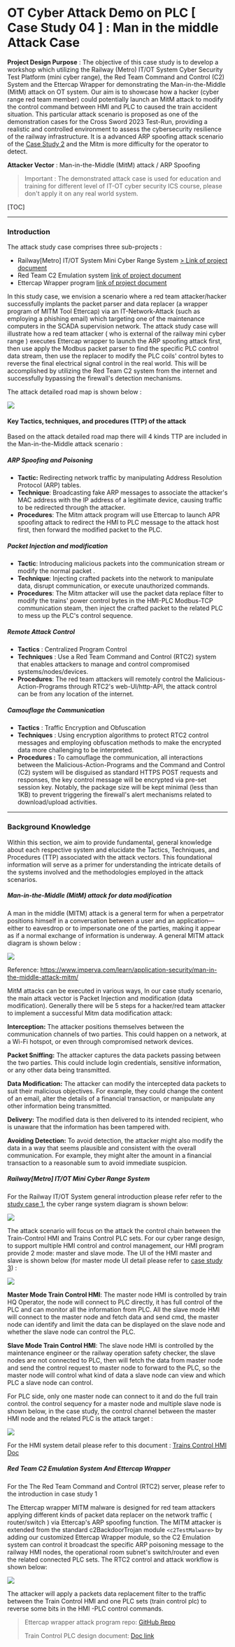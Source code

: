 # OT Cyber Attack Demo on PLC [ Case Study 04 ] : Man in the middle Attack Case

**Project Design Purpose** : The objective of this case study is to develop a workshop which utilizing the Railway (Metro) IT/OT System Cyber Security Test Platform (mini cyber range), the Red Team Command and Control (C2) System and the Ettercap Wrapper for demonstrating the Man-in-the-Middle (MitM) attack on OT system.  Our aim is to showcase how a hacker (cyber range red team member) could potentially launch an MitM attack to modify the control command between HMI and PLC to caused the train accident situation. This particular attack scenario is proposed as one of the demonstration cases for the Cross Sword 2023 Test-Run, providing a realistic and controlled environment to assess the cybersecurity resilience of the railway infrastructure. It is a advanced ARP spoofing attack scenario of the [Case Study 2](OT_attack_case2_arpSpoofingAttack.md) and the Mitm is more difficulty for the operator to detect. 

**Attacker Vector** :  Man-in-the-Middle (MitM) attack / ARP Spoofing

> Important : The demonstrated attack case is used for education and training for different level of IT-OT cyber security ICS course, please don't apply it on any real world system.

[TOC]

------

### Introduction

The attack study case comprises three sub-projects :

- Railway[Metro] IT/OT System Mini Cyber Range System [> Link of project document](https://github.com/LiuYuancheng/Railway_IT_OT_System_Cyber_Security_Platform)
- Red Team C2 Emulation system [link of project document](https://github.com/LiuYuancheng/Python_Malwares_Repo/tree/main/src/c2Emulator)
- Ettercap Wrapper program [link of project document](https://github.com/LiuYuancheng/Python_Malwares_Repo/tree/main/src/ettercapWrapper)

In this study case, we envision a scenario where a red team attacker/hacker successfully implants the packet parser and data replacer (a wrapper program of MITM Tool Ettercap) via an IT-Network-Attack (such as employing a phishing email) which targeting one of the maintenance computers in the SCADA supervision network.  The attack study case will illustrate how a red team attacker ( who is external of the railway mini cyber range ) executes Ettercap wrapper to launch the ARP spoofing attack first, then use apply the Modbus packet parser to find the specific PLC control data stream, then use the replacer to modify the PLC coils' control bytes to reverse the final electrical signal control in the real world. This will be accomplished by utilizing the Red Team C2 system from the internet and successfully bypassing the firewall's detection mechanisms.

The attack detailed road map is shown below : 

![](img/mitm/attackRoadmap.png)

#### Key Tactics, techniques, and procedures (TTP) of the attack

Based on the attack detailed road map there will 4 kinds TTP are included in the Man-in-the-Middle attack scenario : 

##### ARP Spoofing and Poisoning 

- **Tactic:** Redirecting network traffic by manipulating Address Resolution Protocol (ARP) tables.
- **Technique**: Broadcasting fake ARP messages to associate the attacker's MAC address with the IP address of a legitimate device, causing traffic to be redirected through the attacker.
- **Procedures**: The Mitm attack program will use Ettercap to launch APR spoofing attack to redirect the HMI to PLC message to the attack host first, then forward the modified packet to the PLC. 

##### Packet Injection and modification

- **Tactic**: Introducing malicious packets into the communication stream or modify the normal packet .
- **Technique**: Injecting crafted packets into the network to manipulate data, disrupt communication, or execute unauthorized commands.
- **Procedures**: The Mitm attacker will use the packet data replace filter to modify the trains' power control bytes in the HMI-PLC Modbus-TCP communication steam, then inject the crafted packet to the related PLC to mess up the PLC's control sequence.

##### Remote Attack Control

- **Tactics** : Centralized Program Control  
- **Techniques** : Use a Red Team Command and Control (RTC2) system that enables attackers to manage and control compromised systems/nodes/devices.
- **Procedures**: The red team attackers will remotely control the Malicious-Action-Programs through RTC2's web-UI/http-API, the attack control can be from any location of the internet. 

##### Camouflage the Communication

- **Tactics** : Traffic Encryption and Obfuscation
- **Techniques** : Using encryption algorithms to protect RTC2 control messages and employing obfuscation methods to make the encrypted data more challenging to be interpreted.
- **Procedures :** To camouflage the communication, all interactions between the Malicious-Action-Programs and the Command and Control (C2) system will be disguised as standard HTTPS POST requests and responses, the key control message will be encrypted via pre-set session key. Notably, the package size will be kept minimal (less than 1KB) to prevent triggering the firewall's alert mechanisms related to download/upload activities.



------

### Background Knowledge 

Within this section, we aim to provide fundamental, general knowledge about each respective system and elucidate the Tactics, Techniques, and Procedures (TTP) associated with the attack vectors. This foundational information will serve as a primer for understanding the intricate details of the systems involved and the methodologies employed in the attack scenarios.

##### Man-in-the-Middle (MitM) attack for data modification

A man in the middle (MITM) attack is a general term for when a perpetrator positions himself in a conversation between a user and an application—either to eavesdrop or to impersonate one of the parties, making it appear as if a normal exchange of information is underway. A general MITM attack diagram is shown below :

![](img/mitm/mitmDiagram.png)

Reference: https://www.imperva.com/learn/application-security/man-in-the-middle-attack-mitm/

MitM attacks can be executed in various ways, In our case study scenario, the main attack vector is Packet Injection and modification (data modification). Generally there will be 5 steps for a hacker/red team attacker to implement a successful Mitm data modification attack:

**Interception:** The attacker positions themselves between the communication channels of two parties. This could happen on a network, at a Wi-Fi hotspot, or even through compromised network devices.

**Packet Sniffing:** The attacker captures the data packets passing between the two parties. This could include login credentials, sensitive information, or any other data being transmitted.

**Data Modification:** The attacker can modify the intercepted data packets to suit their malicious objectives. For example, they could change the content of an email, alter the details of a financial transaction, or manipulate any other information being transmitted.

**Delivery:** The modified data is then delivered to its intended recipient, who is unaware that the information has been tampered with.

**Avoiding Detection:** To avoid detection, the attacker might also modify the data in a way that seems plausible and consistent with the overall communication. For example, they might alter the amount in a financial transaction to a reasonable sum to avoid immediate suspicion.



##### Railway[Metro] IT/OT Mini Cyber Range System

For the Railway IT/OT System general introduction please refer refer to the [study case 1](OT_attack_case1_falseCmdInjection.md), the cyber range system diagram is shown below:

![](img/railwayCyberRange.jpg)

The attack scenario will focus on the attack the control chain between the Train-Control HMI and Trains Control PLC sets. For our cyber range design, to support multiple HMI control and control management, our HMI program provide 2 mode: master and slave mode. The UI of the HMI master and slave is shown below (for master mode UI detail please refer to [case study 3](https://www.linkedin.com/pulse/ot-cyber-attack-workshop-case-study-03-ddos-plc-yuancheng-liu-yi2cc%3FtrackingId=0mN7YD95Q9%252BxzWdRn1IF%252BQ%253D%253D/?trackingId=0mN7YD95Q9%2BxzWdRn1IF%2BQ%3D%3D)) : 

![](img/mitm/uiDifferent.png)

**Master Mode Train Control HMI**: The master node HMI is controlled by train HQ Operator, the node will connect to PLC directly, it has full control of the PLC and can monitor all the information from PLC. All the slave mode HMI will connect to the master node and fetch data and send cmd, the master node can identify and limit the data can be displayed on the slave node and whether the slave node can control the PLC. 

**Slave Mode Train Control HMI**: The slave node HMI is controlled by the maintenance engineer or the railway operation safety checker, the slave nodes are not connected to PLC, then will fetch the data from master node and send the control request to master node to forward to the PLC, so the master node will control what kind of data a slave node can view and which PLC a slave node can control. 

For PLC side, only one master node can connect to it and do the full train control. the control sequency for a master node and multiple slave node is shown below, in the case study, the control channel between the master HMI node and the related PLC is the attack target : 

![](img/mitm/controlSeq.png)

For the HMI system detail please refer to this document : [Trains Control HMI Doc](https://github.com/LiuYuancheng/Railway_IT_OT_System_Cyber_Security_Platform/blob/main/doc/trainsCtrlHMI.md)



##### Red Team C2 Emulation System And Ettercap Wrapper

For the The Red Team Command and Control (RTC2) server, please refer to the introduction in case study 1

The Ettercap wrapper MITM malware is designed for red team attackers applying different kinds of packet data replacer on the network traffic ( router/switch ) via Ettercap's ARP spoofing function.  The MITM  attacker is extended from the standard c2BackdoorTrojan module `<c2TestMalware>` by adding our customized Ettercap Wrapper module, so the C2 Emulation system can control it broadcast the specific ARP poisoning message to the railway HMI nodes, the operational room subnet's switch/router and even the related connected PLC sets. The RTC2 control and attack workflow is shown below: 

![](img/ArpSpoofing/attackerworkflow.png)

The attacker will apply a packets data replacement filter to the traffic between the Train Control HMI and one PLC sets (train control plc) to reverse some bits in the HMI -PLC control commands.

> Ettercap wrapper attack program repo: [GitHub Repo ](https://github.com/LiuYuancheng/Python_Malwares_Repo/tree/main/src/ettercapWrapper)
>
> Train Control PLC design document: [Doc link](https://github.com/LiuYuancheng/Railway_IT_OT_System_Cyber_Security_Platform/blob/main/doc/trainsPlcSimu_readme.md)

